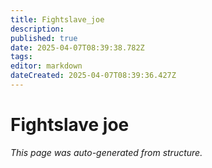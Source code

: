 ```yaml
---
title: Fightslave_joe
description: 
published: true
date: 2025-04-07T08:39:38.782Z
tags: 
editor: markdown
dateCreated: 2025-04-07T08:39:36.427Z
---
```


# Fightslave joe

*This page was auto-generated from structure.*